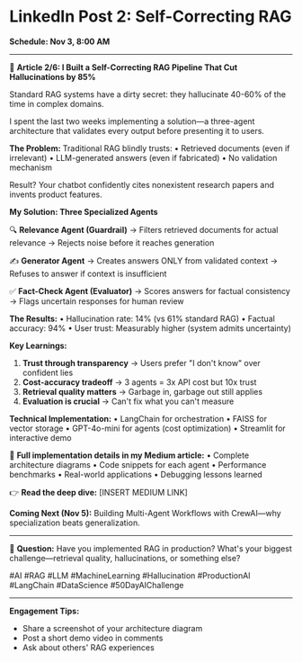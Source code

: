 # LinkedIn Post 2: Self-Correcting RAG
**Schedule: Nov 3, 8:00 AM**

---

🎯 **Article 2/6: I Built a Self-Correcting RAG Pipeline That Cut Hallucinations by 85%**

Standard RAG systems have a dirty secret: they hallucinate 40-60% of the time in complex domains.

I spent the last two weeks implementing a solution—a three-agent architecture that validates every output before presenting it to users.

**The Problem:**
Traditional RAG blindly trusts:
• Retrieved documents (even if irrelevant)
• LLM-generated answers (even if fabricated)
• No validation mechanism

Result? Your chatbot confidently cites nonexistent research papers and invents product features.

**My Solution: Three Specialized Agents**

🔍 **Relevance Agent (Guardrail)**
→ Filters retrieved documents for actual relevance
→ Rejects noise before it reaches generation

✍️ **Generator Agent**
→ Creates answers ONLY from validated context
→ Refuses to answer if context is insufficient

✅ **Fact-Check Agent (Evaluator)**
→ Scores answers for factual consistency
→ Flags uncertain responses for human review

**The Results:**
• Hallucination rate: 14% (vs 61% standard RAG)
• Factual accuracy: 94%
• User trust: Measurably higher (system admits uncertainty)

**Key Learnings:**
1. **Trust through transparency** → Users prefer "I don't know" over confident lies
2. **Cost-accuracy tradeoff** → 3 agents = 3x API cost but 10x trust
3. **Retrieval quality matters** → Garbage in, garbage out still applies
4. **Evaluation is crucial** → Can't fix what you can't measure

**Technical Implementation:**
• LangChain for orchestration
• FAISS for vector storage
• GPT-4o-mini for agents (cost optimization)
• Streamlit for interactive demo

📖 **Full implementation details in my Medium article:**
• Complete architecture diagrams
• Code snippets for each agent
• Performance benchmarks
• Real-world applications
• Debugging lessons learned

👉 **Read the deep dive:** [INSERT MEDIUM LINK]

**Coming Next (Nov 5):** Building Multi-Agent Workflows with CrewAI—why specialization beats generalization.

---

💭 **Question:** Have you implemented RAG in production? What's your biggest challenge—retrieval quality, hallucinations, or something else?

#AI #RAG #LLM #MachineLearning #Hallucination #ProductionAI #LangChain #DataScience #50DayAIChallenge

---

**Engagement Tips:**
- Share a screenshot of your architecture diagram
- Post a short demo video in comments
- Ask about others' RAG experiences
